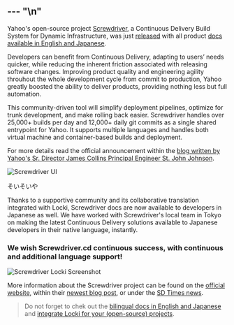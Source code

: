 --- "\n"
---

Yahoo's open-source project <a href="http://screwdriver.cd/">Screwdriver</a>, a Continuous Delivery Build System for Dynamic Infrastructure, was just <a href="https://yahooeng.tumblr.com/post/155765242061/open-sourcing-screwdriver-yahoos-continuous">released</a> with all product <a href="http://docs.screwdriver.cd">docs available in English and Japanese</a>.

Developers can benefit from Continuous Delivery, adapting to users’ needs quicker, while reducing the inherent friction associated with releasing software changes.  Improving product quality and engineering agility throuhout the whole development cycle from commit to production, Yahoo greatly boosted the ability to deliver products, providing nothing less but full automation.

This community-driven tool will simplify deployment pipelines, optimize for trunk development, and make rolling back easier. Screwdriver handles over 25,000+ builds per day and 12,000+ daily git commits as a single shared entrypoint for Yahoo. It supports multiple languages and handles both virtual machine and container-based builds and deployment. 

For more details read the official announcement within the <a href="https://yahooeng.tumblr.com/post/155765242061/open-sourcing-screwdriver-yahoos-continuous">blog written by Yahoo's Sr. Director James Collins Principal Engineer St. John Johnson</a>.

![Screwdriver UI](/img/screwdriver.png)

そいそいや

Thanks to a supportive community and its collaborative translation integrated with Locki, Screwdriver docs are now available to developers in Japanese as well. We have worked with Screwdriver's local team in Tokyo on making the latest Continuous Delivery solutions available to Japanese developers in their native language, instantly.

### We wish Screwdriver.cd continuous success, with continuous and additional language support!

![Screwdriver Locki Screenshot](/img/screwdriver_locki.png)

More information about the Screwdriver project can be found on the <a href="http://screwdriver.cd">official website</a>, within their <a href="https://yahooeng.tumblr.com/post/155765242061/open-sourcing-screwdriver-yahoos-continuous">newest blog post</a>, or under the <a href="http://sdtimes.com/yahoo-open-sources-continuous-delivery-tool-screwdriver/">SD Times news</a>. 

> Do not forget to chek out the <a href="http://docs.screwdriver.cd">bilingual docs in English and Japanese</a> and <a href="https://locki.io">integrate Locki for your (open-source) projects</a>.
